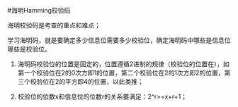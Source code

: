 #海明Hamming校验码

海明校验码是考查的重点和难点；

学习海明码，就是要确定多少信息位需要多少校验位，确定海明码中哪些是信息位哪些是校验位。

1. 海明码校验位的位置是固定的，位置遵循2进制的规律（校验位的位置在），如第一个校验位在2的0次方即1的位置，第二个校验位在2的1次方即2的位置，第三个校验位在2的平方即4的位置，以此类推；

2. 校验位的位数x和信息位的位数r的关系要满足：2^r>=x+r+1；
